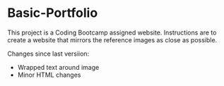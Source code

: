 # Basic-Portfolio
This project is a Coding Bootcamp assigned website. Instructions are to 
create a website that mirrors the reference images as close as possible.

Changes since last versiion:

- Wrapped text around image
- Minor HTML changes
